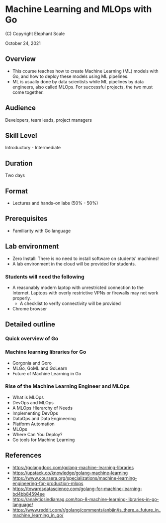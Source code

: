 # Machine Learning and MLOps with Go

(C) Copyright Elephant Scale

October 24, 2021


## Overview

* This course teaches how to create Machine Learning (ML) models with Go, and how to deploy these models using ML pipelines. 
* ML is usually done by data scientists while ML pipelines by data engineers, also called MLOps. For successful projects, the two must come together.

## Audience
Developers, team leads, project managers

## Skill Level
Introductory - Intermediate

## Duration
Two days

## Format
* Lectures and hands-on labs (50% - 50%)

## Prerequisites

* Familiarity with Go language

## Lab environment
* Zero Install: There is no need to install software on students' machines!
* A lab environment in the cloud will be provided for students.

### Students will need the following
* A reasonably modern laptop with unrestricted connection to the Internet. Laptops with overly restrictive VPNs or firewalls may not work properly.
    * A checklist to verify connectivity will be provided
* Chrome browser

## Detailed outline

### Quick overview of Go

### Machine learning libraries for Go
* Gorgonia and Goro
* MLGo, GoML and GoLearn
* Future of Machine Learning in Go

### Rise of the Machine Learning Engineer and MLOps
* What is MLOps
* DevOps and MLOps
* A MLOps Hierarchy of Needs
* Implementing DevOps
* DataOps and Data Engineering
* Platform Automation
* MLOps
* Where Can You Deploy?
* Go tools for Machine Learning

## References
* https://golangdocs.com/golang-machine-learning-libraries
* https://upstack.co/knowledge/golang-machine-learning
* https://www.coursera.org/specializations/machine-learning-engineering-for-production-mlops
* https://towardsdatascience.com/golang-for-machine-learning-bd4bb84594ee
* https://analyticsindiamag.com/top-8-machine-learning-libraries-in-go-language/
* https://www.reddit.com/r/golang/comments/anbjin/is_there_a_future_in_machine_learning_in_go/
